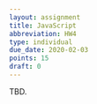 ```yaml
---
layout: assignment
title: JavaScript
abbreviation: HW4
type: individual
due_date: 2020-02-03
points: 15
draft: 0
---
```


TBD.